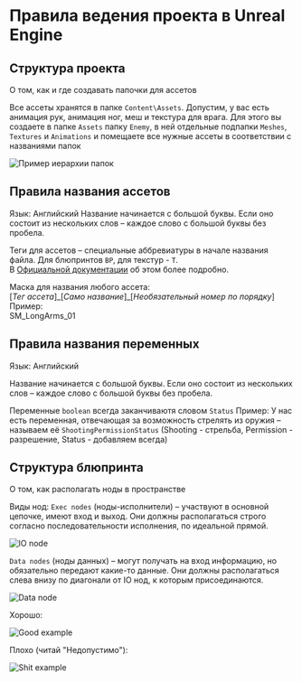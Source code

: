 # Правила ведения проекта в Unreal Engine
## Структура проекта
О том, как и где создавать папочки для ассетов

Все ассеты хранятся в папке `Content\Assets`. Допустим, у вас есть анимация рук, анимация ног, меш и текстура для врага. Для этого вы создаете в папке `Assets` папку `Enemy`, в ней отдельные подпапки `Meshes`, `Textures` и `Animations` и помещаете все нужные ассеты в соответствии с названиями папок

![Пример иерархии папок](https://i.ibb.co/hZhz9Hx/Guide-UE-02.png)

## Правила названия ассетов
Язык: Английский
Название начинается с большой буквы. Если оно состоит из нескольких слов – каждое слово с большой буквы без пробела.

Теги для ассетов – специальные аббревиатуры в начале названия файла. Для блюпринтов `BP`, для текстур - `T`.  
В [Официальной документации](https://docs.unrealengine.com/5.0/en-US/recommended-asset-naming-conventions-in-unreal-engine-projects/#recommendedassetprefixes) об этом более подробно.

<p>Маска для названия любого ассета:<br>[<i>Тег ассета</i>]_[<i>Само название</i>]_[<i>Необязательный номер по порядку</i>]<br>
Пример:<br>SM_LongArms_01</p>

## Правила названия переменных
Язык: Английский

Название начинается с большой буквы. Если оно состоит из нескольких слов – каждое слово с большой буквы без пробела.

Переменные `boolean` всегда заканчиваютя словом `Status`
Пример:
У нас есть переменная, отвечающая за возможность стрелять из оружия – называем её `ShootingPermissionStatus` (Shooting - стрельба, Permission - разрешение, Status - добавляем всегда)

## Структура блюпринта
О том, как располагать ноды в пространстве

Виды нод:
`Exec nodes` (ноды-исполнители) – участвуют в основной цепочке, имеют вход и выход. Они должны располагаться строго согласно последовательности исполнения, по идеальной прямой.

![IO node](https://i.ibb.co/Mh3cpzh/Guide-UE-05.png)

`Data nodes` (ноды данных) – могут получать на вход информацию, но обязательно передают какие-то данные. Они должны располагаться слева внизу по диагонали от IO нод, к которым присоединаются.

![Data node](https://i.ibb.co/QpvckhC/Guide-UE-06.png)

Хорошо:

![Good example](https://i.ibb.co/8dnMFvy/Guide-UE-03.png)

Плохо (читай "Недопустимо"):

![Shit example](https://i.ibb.co/LRpwnKy/Guide-UE-04.png)
